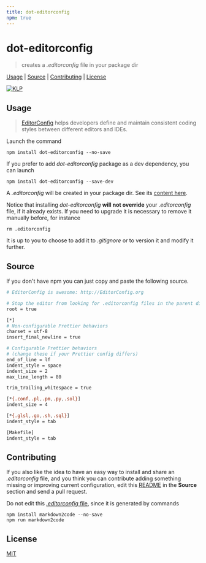 ```yaml
---
title: dot-editorconfig
npm: true
---
```

# dot-editorconfig

> creates a *.editorconfig* file in your package dir

[Usage](#usage) |
[Source](#source) |
[Contributing](#contributing) |
[License](#license)

[![KLP](https://fibo.github.io/svg/klp-badge.svg)](https://fibo.github.io/kiss-literate-programming)

## Usage

> [EditorConfig] helps developers define and maintain consistent coding styles between different editors and IDEs.

Launch the command

    npm install dot-editorconfig --no-save


If you prefer to add *dot-editorconfig* package as a dev dependency, you can launch

    npm install dot-editorconfig --save-dev

A *.editorconfig* will be created in your package dir. See its [content here](#source).

Notice that installing *dot-editorconfig* **will not override** your *.editorconfig* file, if it already exists.
If you need to upgrade it is necessary to remove it manually before, for instance

    rm .editorconfig

It is up to you to choose to add it to *.gitignore* or to version it and modify it further.

## Source

If you don't have npm you can just copy and paste the following source.

```sh
# EditorConfig is awesome: http://EditorConfig.org

# Stop the editor from looking for .editorconfig files in the parent directories.
root = true

[*]
# Non-configurable Prettier behaviors
charset = utf-8
insert_final_newline = true

# Configurable Prettier behaviors
# (change these if your Prettier config differs)
end_of_line = lf
indent_style = space
indent_size = 2
max_line_length = 80

trim_trailing_whitespace = true

[*{.conf,.pl,.pm,.py,.sol}]
indent_size = 4

[*{.glsl,.go,.sh,.sql}]
indent_style = tab

[Makefile]
indent_style = tab

```

## Contributing

If you also like the idea to have an easy way to install and share an
*.editorconfig* file, and you think you can contribute adding something
missing or improving current configuration, edit this [README] in the
**Source** section and send a pull request.

Do not edit this [*.editorconfig* file](https://github.com/fibo/dot-editorconfig/blob/main/.editorconfig), since it is generated by commands

    npm install markdown2code --no-save
    npm run markdown2code

## License

[MIT](https://fibo.github.io/mit-license/)

[EditorConfig]: http://editorconfig.org/ "EditorConfig"
[README]: https://github.com/fibo/dot-editorconfig/blob/master/README.md "README.md"

